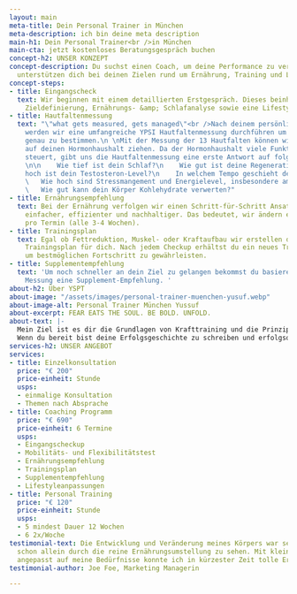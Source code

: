 ```yaml
---
layout: main
meta-title: Dein Personal Trainer in München
meta-description: ich bin deine meta description
main-h1: Dein Personal Trainer<br />in München
main-cta: jetzt kostenloses Beratungsgespräch buchen
concept-h2: UNSER KONZEPT
concept-description: Du suchst einen Coach, um deine Performance zu verbessern? Wir
  unterstützen dich bei deinen Zielen rund um Ernährung, Training und Lifestyle.
concept-steps:
- title: Eingangscheck
  text: Wir beginnen mit einem detaillierten Erstgespräch. Dieses beinhaltet eine
    Zieldefinierung, Ernährungs- &amp; Schlafanalyse sowie eine Lifestyle-Optimierung.
- title: Hautfaltenmessung
  text: "\"what gets measured, gets managed\"<br />Nach deinem persönlichen Gespräch
    werden wir eine umfangreiche YPSI Hautfaltenmessung durchführen um deinen Körperfettwert
    genau zu bestimmen.\n \nMit der Messung der 13 Hautfalten können wir Rückschlüsse
    auf deinen Hormonhaushalt ziehen. Da der Hormonhaushalt viele Funktionen im Körper
    steuert, gibt uns die Hautfaltenmessung eine erste Antwort auf folgende Fragen:\n
    \n\n    Wie tief ist dein Schlaf?\n    Wie gut ist deine Regeneration?\n    Wie
    hoch ist dein Testosteron-Level?\n    In welchem Tempo geschieht dein Stoffwechsel?\n
    \   Wie hoch sind Stressmangement und Energielevel, insbesondere am Morgen?\n
    \   Wie gut kann dein Körper Kohlehydrate verwerten?"
- title: Ernährungsempfehlung
  text: Bei der Ernährung verfolgen wir einen Schritt-für-Schritt Ansatz. Dies ist
    einfacher, effizienter und nachhaltiger. Das bedeutet, wir ändern eine Mahlzeit
    pro Termin (alle 3-4 Wochen).
- title: Trainingsplan
  text: Egal ob Fettreduktion, Muskel- oder Kraftaufbau wir erstellen den passenden
    Trainingsplan für dich. Nach jedem Checkup erhältst du ein neues Trainingsprogramm
    um bestmöglichen Fortschritt zu gewährleisten.
- title: Supplementempfehlung
  text: 'Um noch schneller an dein Ziel zu gelangen bekommst du basierend auf deiner
    Messung eine Supplement-Empfehlung. '
about-h2: Über YSPT
about-image: "/assets/images/personal-trainer-muenchen-yusuf.webp"
about-image-alt: Personal Trainer München Yussuf
about-excerpt: FEAR EATS THE SOUL. BE BOLD. UNFOLD.
about-text: |-
  Mein Ziel ist es dir die Grundlagen von Krafttraining und die Prinzipien von gesunder und nachhaltiger Ernährung näher zu bringen.
  Wenn du bereit bist deine Erfolgsgeschichte zu schreiben und erfolgsorientiertes Personal Training erleben möchtest, freue ich mich dich kennen zu lernen.
services-h2: UNSER ANGEBOT
services:
- title: Einzelkonsultation
  price: "€ 200"
  price-einheit: Stunde
  usps:
  - einmalige Konsultation
  - Themen nach Absprache
- title: Coaching Programm
  price: "€ 690"
  price-einheit: 6 Termine
  usps:
  - Eingangscheckup
  - Mobilitäts- und Flexibilitätstest
  - Ernährungsempfehlung
  - Trainingsplan
  - Supplementempfehlung
  - Lifestyleanpassungen
- title: Personal Training
  price: "€ 120"
  price-einheit: Stunde
  usps:
  - 5 mindest Dauer 12 Wochen
  - 6 2x/Woche
testimonial-text: Die Entwicklung und Veränderung meines Körpers war sehr schnell,
  schon allein durch die reine Ernährungsumstellung zu sehen. Mit kleinen Tricks,
  angepasst auf meine Bedürfnisse konnte ich in kürzester Zeit tolle Ergebnisse erreichen.
testimonial-author: Joe Foe, Marketing Managerin

---
```

